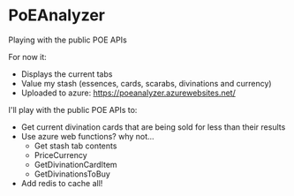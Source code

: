 # PoEAnalyzer
Playing with the public POE APIs

For now it:
* Displays the current tabs
* Value my stash (essences, cards, scarabs, divinations and currency)
* Uploaded to azure: https://poeanalyzer.azurewebsites.net/

I'll play with the public POE APIs to:

* Get current divination cards that are being sold for less than their results
* Use azure web functions? why not...
  * Get stash tab contents
  * PriceCurrency
  * GetDivinationCardItem
  * GetDivinationsToBuy
* Add redis to cache all!
